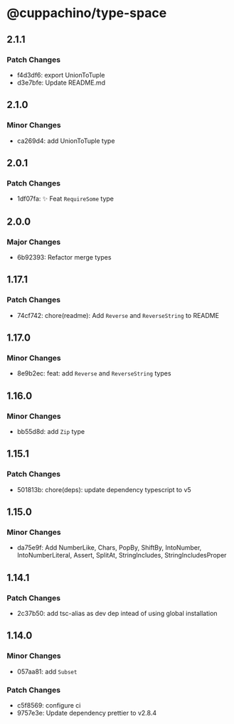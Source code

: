 # @cuppachino/type-space

## 2.1.1

### Patch Changes

- f4d3df6: export UnionToTuple
- d3e7bfe: Update README.md

## 2.1.0

### Minor Changes

- ca269d4: add UnionToTuple type

## 2.0.1

### Patch Changes

- 1df07fa: ✨ Feat `RequireSome` type

## 2.0.0

### Major Changes

- 6b92393: Refactor merge types

## 1.17.1

### Patch Changes

- 74cf742: chore(readme): Add `Reverse` and `ReverseString` to README

## 1.17.0

### Minor Changes

- 8e9b2ec: feat: add `Reverse` and `ReverseString` types

## 1.16.0

### Minor Changes

- bb55d8d: add `Zip` type

## 1.15.1

### Patch Changes

- 501813b: chore(deps): update dependency typescript to v5

## 1.15.0

### Minor Changes

- da75e9f: Add NumberLike, Chars, PopBy, ShiftBy, IntoNumber, IntoNumberLiteral, Assert, SplitAt, StringIncludes, StringIncludesProper

## 1.14.1

### Patch Changes

- 2c37b50: add tsc-alias as dev dep intead of using global installation

## 1.14.0

### Minor Changes

- 057aa81: add `Subset`

### Patch Changes

- c5f8569: configure ci
- 9757e3e: Update dependency prettier to v2.8.4

